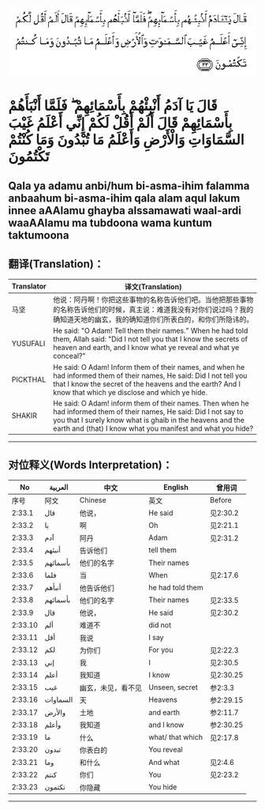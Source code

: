 ![002:033](images/002_033.gif)

#  قَالَ يَا آدَمُ أَنْبِئْهُمْ بِأَسْمَائِهِمْ ۖ فَلَمَّا أَنْبَأَهُمْ بِأَسْمَائِهِمْ قَالَ أَلَمْ أَقُلْ لَكُمْ إِنِّي أَعْلَمُ غَيْبَ السَّمَاوَاتِ وَالْأَرْضِ وَأَعْلَمُ مَا تُبْدُونَ وَمَا كُنْتُمْ تَكْتُمُونَ 

## Qala ya adamu anbi/hum bi-asma-ihim falamma anbaahum bi-asma-ihim qala alam aqul lakum innee aAAlamu ghayba alssamawati waal-ardi waaAAlamu ma tubdoona wama kuntum taktumoona

## 翻译(Translation)：

| Translator | 译文(Translation)                                            |
| ---------- | ------------------------------------------------------------ |
| 马坚       | 他说：阿丹啊！你把这些事物的名称告诉他们吧。当他把那些事物的名称告诉他们的时候，真主说：难道我没有对你们说过吗？我的确知道天地的幽玄，我的确知道你们所表白的，和你们所隐讳的。 |
| YUSUFALI   | He said: "O Adam! Tell them their names." When he had told them, Allah said: "Did I not tell you that I know the secrets of heaven and earth, and I know what ye reveal and what ye conceal?" |
| PICKTHAL   | He said: O Adam! Inform them of their names, and when he had informed them of their names, He said: Did I not tell you that I know the secret of the heavens and the earth? And I know that which ye disclose and which ye hide. |
| SHAKIR     | He said: O Adam! inform them of their names. Then when he had informed them of their names, He said: Did I not say to you that I surely know what is ghaib in the heavens and the earth and (that) I know what you manifest and what you hide? |

---

## 对位释义(Words Interpretation)：

| No      | العربية  | 中文               | English          | 曾用词    |
| ------- | -------- | ------------------ | ---------------- | --------- |
| 序号    | 阿文     | Chinese            | 英文             | Before    |
| 2:33.1  | قال      | 他说，             | He said          | 见2:30.2  |
| 2:33.2  | يا       | 啊                 | Oh               | 见2:21.1  |
| 2:33.3  | آدم      | 阿丹               | Adam             | 见2:31.2  |
| 2:33.4  | أنبئهم   | 告诉他们           | tell them        |           |
| 2:33.5  | بأسمائهم | 他们的名字         | Their names      |           |
| 2:33.6  | فلما     | 当                 | When             | 见2:17.6  |
| 2:33.7  | أنبأهم   | 他告诉他们         | he had told them |           |
| 2:33.8  | بأسمائهم | 他们的名字         | Their names      | 见2:33.5  |
| 2:33.9  | قال      | 他说，             | He said          | 见2:30.2  |
| 2:33.10 | ألم      | 难道不             | did not          |           |
| 2:33.11 | أقل      | 我说               | I say            |           |
| 2:33.12 | لكم      | 为你们             | For you          | 见2:22.3  |
| 2:33.13 | إني      | 我                 | I                | 见2:30.5  |
| 2:33.14 | أعلم     | 我知道             | I know           | 见2:30.25 |
| 2:33.15 | غيب      | 幽玄，未见，看不见 | Unseen, secret   | 参2:3.3   |
| 2:33.16 | السماوات | 天                 | Heavens          | 参2:29.15 |
| 2:33.17 | والأرض   | 土地               | and earth        | 参2:11.7  |
| 2:33.18 | وأعلم    | 我知道             | and I know       | 参2:30.25 |
| 2:33.19 | ما       | 什么               | what/ that which | 见2:17.8  |
| 2:33.20 | تبدون    | 你表白的           | You reveal       |           |
| 2:33.21 | وما      | 和什么             | And what         | 见2:4.6   |
| 2:33.22 | كنتم     | 你们               | You              | 见2:23.2  |
| 2:33.23 | تكتمون   | 你隐藏             | You hide         |           |

---

